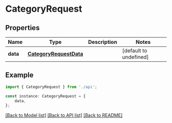 # CategoryRequest


## Properties

Name | Type | Description | Notes
------------ | ------------- | ------------- | -------------
**data** | [**CategoryRequestData**](CategoryRequestData.md) |  | [default to undefined]

## Example

```typescript
import { CategoryRequest } from './api';

const instance: CategoryRequest = {
    data,
};
```

[[Back to Model list]](../README.md#documentation-for-models) [[Back to API list]](../README.md#documentation-for-api-endpoints) [[Back to README]](../README.md)
